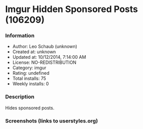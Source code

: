 # Imgur Hidden Sponsored Posts (106209)

### Information
- Author: Leo Schaub (unknown)
- Created at: unknown
- Updated at: 10/12/2014, 7:14:00 AM
- License: NO-REDISTRIBUTION
- Category: imgur
- Rating: undefined
- Total installs: 75
- Weekly installs: 0


### Description
Hides sponsored posts.


### Screenshots (links to userstyles.org)




